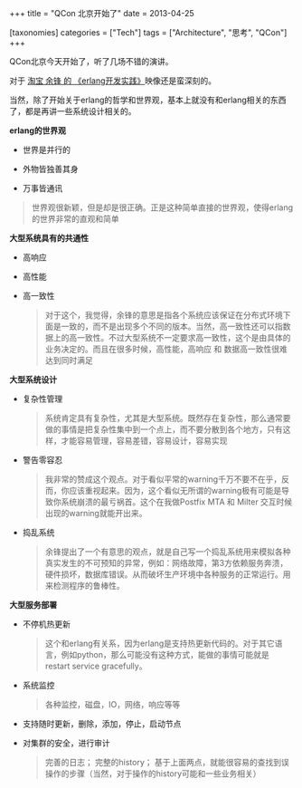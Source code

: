 +++
title = "QCon 北京开始了"
date = 2013-04-25

[taxonomies]
categories = ["Tech"]
tags = ["Architecture", "思考", "QCon"]
+++

QCon北京今天开始了，听了几场不错的演讲。

对于 [淘宝 余锋 的 《erlang开发实践》][1]映像还是蛮深刻的。

当然，除了开始关于erlang的哲学和世界观，基本上就没有和erlang相关的东西了，都是再讲一些系统设计相关的。

**erlang的世界观**

- 世界是并行的

- 外物皆独善其身

- 万事皆通讯

>世界观很新颖，但是却是很正确。正是这种简单直接的世界观，使得erlang的世界非常的直观和简单



**大型系统具有的共通性**


- 高响应

- 高性能

- 高一致性

    >对于这个，我觉得，余锋的意思是指各个系统应该保证在分布式环境下面是一致的，而不是出现多个不同的版本。当然，高一致性还可以指数据上的高一致性。不过大型系统不一定要求高一致性，这个是由具体的业务决定的。而且在很多时候，高性能，高响应 和 数据高一致性很难达到同时满足


**大型系统设计**


- 复杂性管理

    > 系统肯定具有复杂性，尤其是大型系统。既然存在复杂性，那么通常要做的事情是把复杂性集中到一个点上，而不要分散到各个地方，只有这样，才能容易管理，容易差错，容易设计，容易实现


- 警告零容忍
    
    > 我非常的赞成这个观点。对于看似平常的warning千万不要不在乎，反而，你应该重视起来。因为，这个看似无所谓的warning极有可能是导致你系统崩溃的最亏祸首。这个在我做Postfix MTA 和 Milter 交互时候出现的warning就能开出来。

- 捣乱系统

    > 余锋提出了一个有意思的观点，就是自己写一个捣乱系统用来模拟各种真实发生的不可预知的异常，例如：网络故障，第3方依赖服务奔溃，硬件损坏，数据库错误。从而破坏生产环境中各种服务的正常运行。用来检测程序的鲁棒性。


**大型服务部署**

- 不停机热更新

    > 这个和erlang有关系，因为erlang是支持热更新代码的。对于其它语言，例如python，那么可能没有这种方式，能做的事情可能就是 restart service gracefully。

- 系统监控

    > 各种监控，磁盘，IO，网络，响应等等

- 支持随时更新，删除，添加，停止，启动节点

- 对集群的安全，进行审计

    > 完善的日志；
    > 完整的history；
    > 基于上面两点，就能很容易的查找到误操作的步骤（当然，对于操作的history可能和一些业务相关）

  [1]: http://www.qconbeijing.com/speaker.php?id=144

